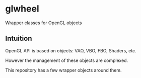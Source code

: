 # glwheel
Wrapper classes for OpenGL objects

## Intuition
OpenGL API is based on objects: VAO, VBO, FBO, Shaders, etc.

However the management of these objects are complexed.

This repository has a few wrapper objects around them.

